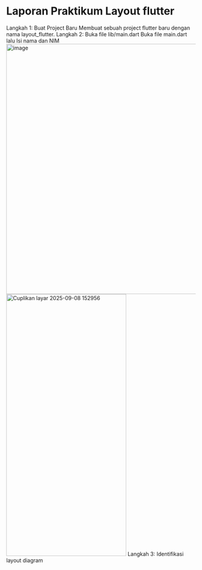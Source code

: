 # Laporan Praktikum Layout flutter
Langkah 1: Buat Project Baru
Membuat sebuah project flutter baru dengan nama layout_flutter. 
Langkah 2: Buka file lib/main.dart
Buka file main.dart lalu Isi nama dan NIM
<img width="647" height="663" alt="image" src="https://github.com/user-attachments/assets/30539ea3-0c36-4abc-ae50-673c09abc698" />
<img width="319" height="694" alt="Cuplikan layar 2025-09-08 152956" src="https://github.com/user-attachments/assets/cb0f6b00-dfd8-4406-a2d8-f4b34a33b4fd" />
Langkah 3: Identifikasi layout diagram
